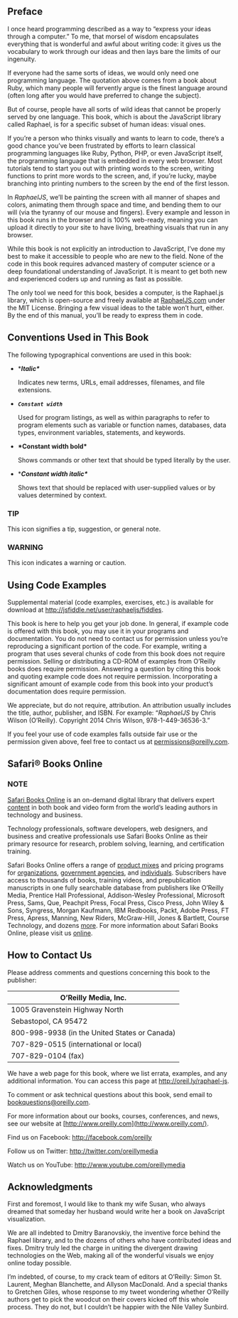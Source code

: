 ## Preface

I once heard programming described as a way to “express your ideas through a computer.” To me, that morsel of wisdom encapsulates everything that is wonderful and awful about writing code: it gives us the vocabulary to work through our ideas and then lays bare the limits of our ingenuity.

If everyone had the same sorts of ideas, we would only need one programming language. The quotation above comes from a book about Ruby, which many people will fervently argue is the finest language around (often long after you would have preferred to change the subject).

But of course, people have all sorts of wild ideas that cannot be properly served by one language. This book, which is about the JavaScript library called Raphael, is for a specific subset of human ideas: visual ones.

If you’re a person who thinks visually and wants to learn to code, there’s a good chance you’ve been frustrated by efforts to learn classical programming languages like Ruby, Python, PHP, or even JavaScript itself, the programming language that is embedded in every web browser. Most tutorials tend to start you out with printing words to the screen, writing functions to print more words to the screen, and, if you’re lucky, maybe branching into printing numbers to the screen by the end of the first lesson.

In *RaphaelJS*, we’ll be painting the screen with all manner of shapes and colors, animating them through space and time, and bending them to our will (via the tyranny of our mouse and fingers). Every example and lesson in this book runs in the browser and is 100% web-ready, meaning you can upload it directly to your site to have living, breathing visuals that run in any browser.

While this book is not explicitly an introduction to JavaScript, I’ve done my best to make it accessible to people who are new to the field. None of the code in this book requires advanced mastery of computer science or a deep foundational understanding of JavaScript. It is meant to get both new and experienced coders up and running as fast as possible.

The only tool we need for this book, besides a computer, is the Raphael.js library, which is open-source and freely available at [RaphaelJS.com](http://www.raphaeljs.com/) under the MIT License. Bringing a few visual ideas to the table won’t hurt, either. By the end of this manual, you’ll be ready to express them in code.

## Conventions Used in This Book

The following typographical conventions are used in this book:

- ****Italic\****

  Indicates new terms, URLs, email addresses, filenames, and file extensions.

- ***`Constant width`***

  Used for program listings, as well as within paragraphs to refer to program elements such as variable or function names, databases, data types, environment variables, statements, and keywords.

- ****\*Constant width bold\*****

  Shows commands or other text that should be typed literally by the user.

- ****Constant width italic\****

  Shows text that should be replaced with user-supplied values or by values determined by context.

### TIP

This icon signifies a tip, suggestion, or general note.

### WARNING

This icon indicates a warning or caution.

## Using Code Examples

Supplemental material (code examples, exercises, etc.) is available for download at <http://jsfiddle.net/user/raphaeljs/fiddles>.

This book is here to help you get your job done. In general, if example code is offered with this book, you may use it in your programs and documentation. You do not need to contact us for permission unless you’re reproducing a significant portion of the code. For example, writing a program that uses several chunks of code from this book does not require permission. Selling or distributing a CD-ROM of examples from O’Reilly books does require permission. Answering a question by citing this book and quoting example code does not require permission. Incorporating a significant amount of example code from this book into your product’s documentation does require permission.

We appreciate, but do not require, attribution. An attribution usually includes the title, author, publisher, and ISBN. For example: “*RaphaelJS* by Chris Wilson (O’Reilly). Copyright 2014 Chris Wilson, 978-1-449-36536-3.”

If you feel your use of code examples falls outside fair use or the permission given above, feel free to contact us at [permissions@oreilly.com](mailto:permissions@oreilly.com).

## Safari® Books Online

### NOTE

[Safari Books Online](http://my.safaribooksonline.com/?portal=oreilly) is an on-demand digital library that delivers expert [content](http://www.safaribooksonline.com/content) in both book and video form from the world’s leading authors in technology and business.

Technology professionals, software developers, web designers, and business and creative professionals use Safari Books Online as their primary resource for research, problem solving, learning, and certification training.

Safari Books Online offers a range of [product mixes](http://www.safaribooksonline.com/subscriptions) and pricing programs for [organizations](http://www.safaribooksonline.com/organizations-teams), [government agencies](http://www.safaribooksonline.com/government), and [individuals](http://www.safaribooksonline.com/individuals). Subscribers have access to thousands of books, training videos, and prepublication manuscripts in one fully searchable database from publishers like O’Reilly Media, Prentice Hall Professional, Addison-Wesley Professional, Microsoft Press, Sams, Que, Peachpit Press, Focal Press, Cisco Press, John Wiley & Sons, Syngress, Morgan Kaufmann, IBM Redbooks, Packt, Adobe Press, FT Press, Apress, Manning, New Riders, McGraw-Hill, Jones & Bartlett, Course Technology, and dozens [more](http://www.safaribooksonline.com/publishers). For more information about Safari Books Online, please visit us [online](http://www.safaribooksonline.com/).

## How to Contact Us

Please address comments and questions concerning this book to the publisher:

| O’Reilly Media, Inc.                          |
| --------------------------------------------- |
| 1005 Gravenstein Highway North                |
| Sebastopol, CA 95472                          |
| 800-998-9938 (in the United States or Canada) |
| 707-829-0515 (international or local)         |
| 707-829-0104 (fax)                            |

We have a web page for this book, where we list errata, examples, and any additional information. You can access this page at <http://oreil.ly/raphael-js>.

To comment or ask technical questions about this book, send email to [bookquestions@oreilly.com](mailto:bookquestions@oreilly.com).

For more information about our books, courses, conferences, and news, see our website at [http://www.oreilly.com](http://www.oreilly.com/).

Find us on Facebook: <http://facebook.com/oreilly>

Follow us on Twitter: <http://twitter.com/oreillymedia>

Watch us on YouTube: <http://www.youtube.com/oreillymedia>

## Acknowledgments

First and foremost, I would like to thank my wife Susan, who always dreamed that someday her husband would write her a book on JavaScript visualization.

We are all indebted to Dmitry Baranovskiy, the inventive force behind the Raphael library, and to the dozens of others who have contributed ideas and fixes. Dmitry truly led the charge in uniting the divergent drawing technologies on the Web, making all of the wonderful visuals we enjoy online today possible.

I’m indebted, of course, to my crack team of editors at O’Reilly: Simon St. Laurent, Meghan Blanchette, and Allyson MacDonald. And a special thanks to Gretchen Giles, whose response to my tweet wondering whether O’Reilly authors get to pick the woodcut on their covers kicked off this whole process. They do not, but I couldn’t be happier with the Nile Valley Sunbird.